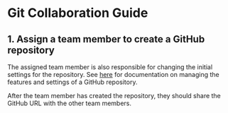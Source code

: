 # Git Collaboration Guide

## 1. Assign a team member to create a GitHub repository

The assigned team member is also responsible for changing the initial settings for the repository. See [here](https://docs.github.com/en/repositories/managing-your-repositorys-settings-and-features) for documentation on managing the features and settings of a GitHub repository.

After the team member has created the repository, they should share the GitHub URL with the other team members.
